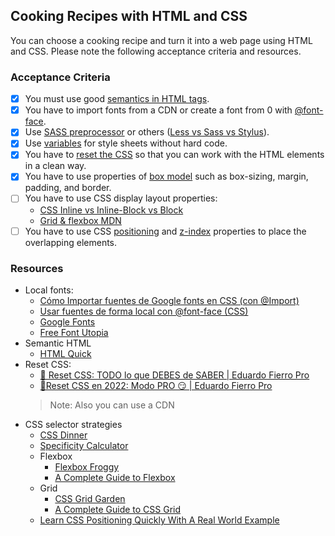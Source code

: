 ## Cooking Recipes with HTML and CSS

You can choose a cooking recipe and turn it into a web page using HTML and CSS. Please note the following acceptance criteria and resources.

### Acceptance Criteria

- [x] You must use good [semantics in HTML tags](https://es.semrush.com/blog/html-semantico/).
- [x] You have to import fonts from a CDN or create a font from 0 with [@font-face](https://developer.mozilla.org/en-US/docs/Web/CSS/@font-face).
- [x] Use [SASS preprocessor](https://sass-lang.com/documentation/style-rules/) or others ([Less vs Sass vs Stylus](https://stackshare.io/stackups/less-vs-sass-vs-stylus)).
- [x] Use [variables](https://sass-lang.com/documentation/variables/) for style sheets without hard code.
- [x] You have to [reset the CSS](https://www.aluracursos.com/blog/reset-css-que-es-ejemplos-como-crear-y-utilizar) so that you can work with the HTML elements in a clean way.
- [x] You have to use properties of [box model](https://web.dev/i18n/es/learn/css/box-model/) such as box-sizing, margin, padding, and border.
- [ ] You have to use CSS display layout properties:
  - [CSS Inline vs Inline-Block vs Block](https://www.samanthaming.com/pictorials/css-inline-vs-inlineblock-vs-block/)
  - [Grid & flexbox MDN](https://developer.mozilla.org/es/docs/Web/CSS/CSS_grid_layout/Relationship_of_grid_layout_with_other_layout_methods#grid_y_flexbox)
- [ ] You have to use CSS [positioning](https://css-tricks.com/almanac/properties/p/position/) and [z-index](https://css-tricks.com/css-painting-order/) properties to place the overlapping elements.

### Resources

- Local fonts:
  - [Cómo Importar fuentes de Google fonts en CSS (con @Import)](https://www.youtube.com/watch?v=O3gZbtB2tQo)
  - [Usar fuentes de forma local con @font-face (CSS)](https://www.youtube.com/watch?v=Jh9lIki-Sww)
  - [Google Fonts](https://fonts.google.com/)
  - [Free Font Utopia](https://www.fontsquirrel.com/)
- Semantic HTML
  - [HTML Quick](https://www.htmlquick.com/es/reference/tags.html)
- Reset CSS:
  - [🚨 Reset CSS: TODO lo que DEBES de SABER | Eduardo Fierro Pro](https://www.youtube.com/watch?v=Foieq2jTajE)
  - [🚀Reset CSS en 2022: Modo PRO 😏 | Eduardo Fierro Pro](https://www.youtube.com/watch?v=Foieq2jTajE)
  > Note: Also you can use a CDN
- CSS selector strategies
  - [CSS Dinner](https://flukeout.github.io/)
  - [Specificity Calculator](https://specificity.keegan.st/)
  - Flexbox
    - [Flexbox Froggy](https://flexboxfroggy.com/#es)
    - [A Complete Guide to Flexbox](https://css-tricks.com/snippets/css/a-guide-to-flexbox/)
  - Grid
    - [CSS Grid Garden](https://cssgridgarden.com/#es)
    - [A Complete Guide to CSS Grid](https://css-tricks.com/snippets/css/complete-guide-grid/)
  - [Learn CSS Positioning Quickly With A Real World Example](https://www.youtube.com/watch?v=MxEtxo_AaZ4)
